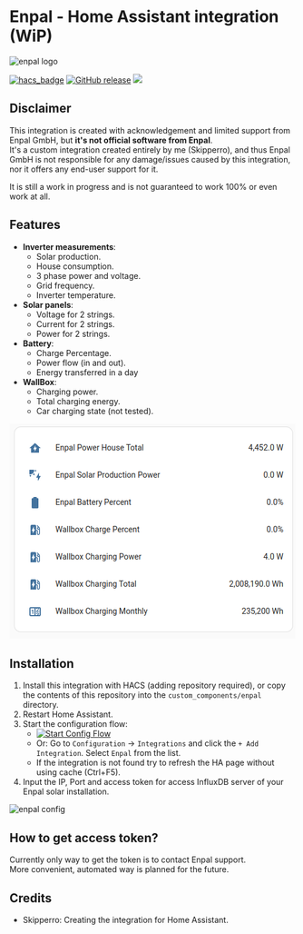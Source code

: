 #  Enpal - Home Assistant integration (WiP)


<img src="images/logo.png" alt="enpal logo" width="512">

[![hacs_badge](https://img.shields.io/badge/HACS-Custom-41BDF5.svg)](https://github.com/hacs/integration)
[![GitHub release](https://img.shields.io/github/release/skipperro/enpal-homeassistant.svg)](https://GitHub.com/skipperro/enpal-homeassistant/releases/)
![](https://img.shields.io/badge/dynamic/json?color=41BDF5&logo=home-assistant&label=integration%20usage&suffix=%20installs&cacheSeconds=15600&url=https://analytics.home-assistant.io/custom_integrations.json&query=$.enpal.total)

## Disclaimer

This integration is created with acknowledgement and limited support from Enpal GmbH, but __it's not official software from Enpal__.<br>
It's a custom integration created entirely by me (Skipperro), and thus Enpal GmbH is not responsible for any damage/issues caused by this integration, nor it offers any end-user support for it.

It is still a work in progress and is not guaranteed to work 100% or even work at all.<br>


## Features

- **Inverter measurements**:
  - Solar production.
  - House consumption.
  - 3 phase power and voltage.
  - Grid frequency.
  - Inverter temperature.
- **Solar panels**:
  - Voltage for 2 strings.
  - Current for 2 strings.
  - Power for 2 strings.
- **Battery**:
   - Charge Percentage.
   - Power flow (in and out).
   - Energy transferred in a day
- **WallBox**:
  - Charging power.
  - Total charging energy.
  - Car charging state (not tested).

![enpal measurements](images/enpal-measurements.png)

## Installation

1. Install this integration with HACS (adding repository required), or copy the contents of this
repository into the `custom_components/enpal` directory.
2. Restart Home Assistant.
3. Start the configuration flow:
   - [![Start Config Flow](https://my.home-assistant.io/badges/config_flow_start.svg)](https://my.home-assistant.io/redirect/config_flow_start?domain=enpal)
   - Or: Go to `Configuration` -> `Integrations` and click the `+ Add Integration`. Select `Enpal` from the list.
   - If the integration is not found try to refresh the HA page without using cache (Ctrl+F5).
4. Input the IP, Port and access token for access InfluxDB server of your Enpal solar installation.

![enpal config](images/enpal-config.png)

## How to get access token?

Currently only way to get the token is to contact Enpal support.<br>
More convenient, automated way is planned for the future.

## Credits
 
- Skipperro: Creating the integration for Home Assistant.